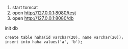 1. start tomcat
2. open http://127.0.0.1:8080/test
3. open http://127.0.0.1:8080/db


init db

```
create table haha(id varchar(20), name varchar(20));
insert into haha values('a', 'b');
```
